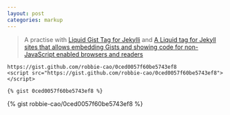 ```yaml
---
layout: post
categories: markup
---
```


> A practise with [Liquid Gist Tag for Jekylli](http://blog.55minutes.com/2012/03/liquid-gist-tag-for-jekyll/) 
> and [A Liquid tag for Jekyll sites that allows embedding Gists and showing code for non-JavaScript enabled browsers and readers](https://gist.github.com/johnmccabe/a5fd4756cea0cfd2afc5)

```
https://gist.github.com/robbie-cao/0ced0057f60be5743ef8
<script src="https://gist.github.com/robbie-cao/0ced0057f60be5743ef8"></script>

{% gist 0ced0057f60be5743ef8 %}
```

{% gist robbie-cao/0ced0057f60be5743ef8 %}

